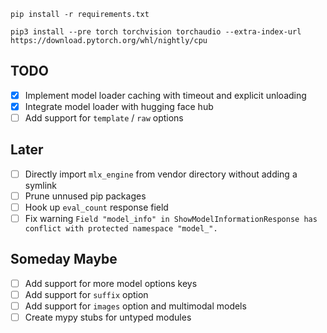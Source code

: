 ```
pip install -r requirements.txt

pip3 install --pre torch torchvision torchaudio --extra-index-url https://download.pytorch.org/whl/nightly/cpu
```

## TODO

- [x] Implement model loader caching with timeout and explicit unloading
- [x] Integrate model loader with hugging face hub
- [ ] Add support for `template` / `raw` options

## Later

- [ ] Directly import `mlx_engine` from vendor directory without adding a symlink
- [ ] Prune unnused pip packages
- [ ] Hook up `eval_count` response field
- [ ] Fix warning `Field "model_info" in ShowModelInformationResponse has conflict with protected namespace "model_".`

## Someday Maybe

- [ ] Add support for more model options keys
- [ ] Add support for `suffix` option
- [ ] Add support for `images` option and multimodal models
- [ ] Create mypy stubs for untyped modules
